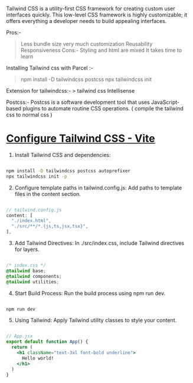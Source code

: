 Tailwind CSS is a utility-first CSS framework for creating custom user interfaces quickly. This low-level CSS framework is highly customizable; it offers everything a developer needs to build appealing interfaces.

Pros:-
> Less bundle size
> very much customization
> Reusability
> Responsiveness
Cons:-
>Styling and html are mixed
> It takes time to learn

Installing Tailwind css with Parcel  :-
> npm install -D tailwindcss postcss
> npx tailwindcss init

Extension for tailwindcss:-  > tailwind css Intellisense

Postcss:- Postcss is a software development tool that uses JavaScript-based plugins to automate routine CSS operations.
( compile the tailwind css to normal css )


# [Configure Tailwind CSS - Vite](https://tailwindcss.com/docs/guides/vite)


1. Install Tailwind CSS and dependencies:

```bash

npm install -D tailwindcss postcss autoprefixer
npx tailwindcss init -p

```

2. Configure template paths in tailwind.config.js: Add paths to template files in the content section.

``` javascript

// tailwind.config.js
content: [
  "./index.html",
  "./src/**/*.{js,ts,jsx,tsx}",
],

```

3. Add Tailwind Directives: In ./src/index.css, include Tailwind directives for layers.

```css

/* index.css */
@tailwind base;
@tailwind components;
@tailwind utilities;

```

4. Start Build Process: Run the build process using npm run dev.

```bash

npm run dev

```

5. Using Tailwind: Apply Tailwind utility classes to style your content.

```jsx

// App.jsx
export default function App() {
  return (
    <h1 className="text-3xl font-bold underline">
      Hello world!
    </h1>
  )
}

```
